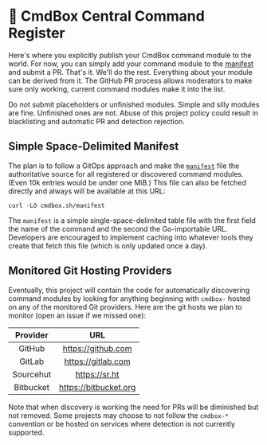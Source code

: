 # 🍱 CmdBox Central Command Register

Here's where you explicitly publish your CmdBox command module to the
world. For now, you can simply add your command module to the
[manifest](manifest) and submit a PR. That's it. We'll do the rest.
Everything about your module can be derived from it. The GitHub PR
process allows moderators to make sure only working, current command
modules make it into the list. 

Do *not* submit placeholders or unfinished modules. Simple and silly
modules are fine. Unfinished ones are not. Abuse of this project policy
could result in blacklisting and automatic PR and detection rejection.

## Simple Space-Delimited Manifest

The plan is to follow a GitOps approach and make the
[`manifest`](manifest) file the authoritative source for all registered
or discovered command modules. (Even 10k entries would be under one
MiB.) This file can also be fetched directly and always will be
available at this URL:

```
curl -LO cmdbox.sh/manifest
```

The `manifest` is a simple single-space-delimited table file with the
first field the name of the command and the second the Go-importable
URL. Developers are encouraged to implement caching into whatever tools
they create that fetch this file (which is only updated once a day).

## Monitored Git Hosting Providers

Eventually, this project will contain the code for automatically
discovering command modules by looking for anything beginning with
`cmdbox-` hosted on any of the monitored Git providers. Here are the git
hosts we plan to monitor (open an issue if we missed one):

Provider|URL
:-:|:-:
GitHub|<https://github.com>
GitLab|<https://gitlab.com>
Sourcehut|<https://sr.ht>
Bitbucket|<https://bitbucket.org>

Note that when discovery is working the need for PRs will be diminished
but not removed. Some projects may choose to not follow the `cmdbox-*`
convention or be hosted on services where detection is not currently
supported.
